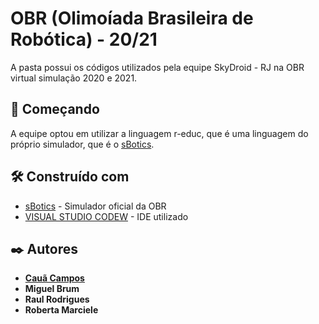 # OBR (Olimoíada Brasileira de Robótica) - 20/21
A pasta possui os códigos utilizados pela equipe SkyDroid - RJ na OBR virtual simulação 2020 e 2021.

## 🚀 Começando

A equipe optou em utilizar a linguagem r-educ, que é uma linguagem do próprio simulador, que é o [sBotics](https://sbotics.net/).

## 🛠️ Construído com

* [sBotics](https://sbotics.net/) - Simulador oficial da OBR
* [VISUAL STUDIO CODEW](https://code.visualstudio.com/) - IDE utilizado

## ✒️ Autores

* [**Cauã Campos**](https://github.com/c-Campos-ss)
* **Miguel Brum**
* **Raul Rodrigues**
* **Roberta Marciele**
